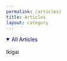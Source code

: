 ```yaml
---
permalink: /articles/
title: Articles
layout: category
---
```


<details open>
<summary style="color:navy;">All Articles</summary>
<br>
  <a src="/articles/ikigai">Ikigai</a>
</details>
